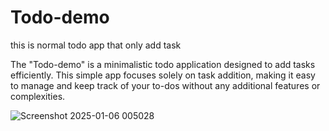 # Todo-demo
this is normal todo app that only 
add task 

The "Todo-demo" is a minimalistic todo application designed to add tasks efficiently. This simple app focuses solely on task addition, making it easy to manage and keep track of your to-dos without any additional features or complexities.




![Screenshot 2025-01-06 005028](https://github.com/user-attachments/assets/f0bc14e6-a1c5-4cd7-a732-afaeb85d3356)
